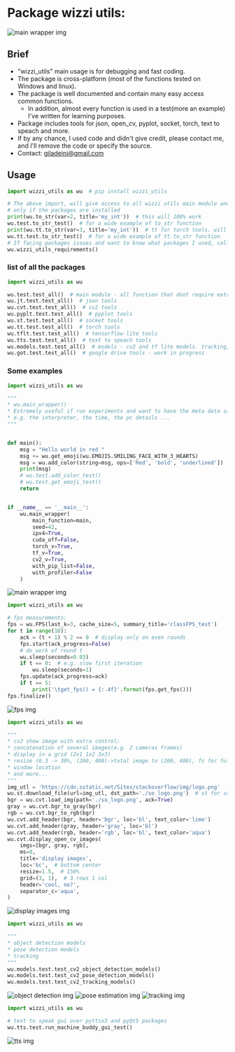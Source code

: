 # Package wizzi utils:

![main wrapper img](https://github.com/2easy4wizzi/2easy4wizzi.github.io/blob/master/images_wu/2easy4wizzi.jpeg?raw=true)
<!--- <img src="https://github.com/2easy4wizzi/2easy4wizzi.github.io/blob/master/images_wu/2easy4wizzi.jpeg?raw=true" width="155" height="90" /> -->
## Brief

* "wizzi_utils" main usage is for debugging and fast coding.
* The package is cross-platform (most of the functions tested on Windows and linux).
* The package is well documented and contain many easy access common functions.
    * In addition, almost every function is used in a test(more an example) I've written for learning purposes.
* Package includes tools for json, open_cv, pyplot, socket, torch, text to speach and more.
* If by any chance, I used code and didn't give credit, please contact me, and I'll remove the code or specify the
  source.
* Contact: giladeini@gmail.com

## Usage

```python
import wizzi_utils as wu  # pip install wizzi_utils

# The above import, will give access to all wizzi utils main module and the extra modules 
# only if the packages are installed
print(wu.to_str(var=2, title='my_int'))  # this will 100% work
wu.test.to_str_test()  # for a wide example of to_str function
print(wu.tt.to_str(var=3, title='my_int'))  # tt for torch tools. will work if torch installed
wu.tt.test.to_str_test()  # for a wide example of tt.to_str function
# If facing packages issues and want to know what packages I used, call the following
wu.wizzi_utils_requirements()
```

### list of all the packages

```python
import wizzi_utils as wu

wu.test.test_all()  # main module - all function that dont require extra installations but wizzi_utils
wu.jt.test.test_all()  # json tools 
wu.cvt.test.test_all()  # cv2 tools 
wu.pyplt.test.test_all()  # pyplot tools 
wu.st.test.test_all()  # socket tools
wu.tt.test.test_all()  # torch tools 
wu.tflt.test.test_all()  # tensorflow lite tools
wu.tts.test.test_all()  # text to speach tools
wu.models.test.test_all()  # models - cv2 and tf lite models. tracking, object detection and pose estimation
wu.got.test.test_all()  # google drive tools - work in progress
```

### Some examples

```python
import wizzi_utils as wu

"""
* wu.main_wrapper()
* Extremely useful if run experiments and want to have the meta data saved
* e.g. the interpreter, the time, the pc details ...
"""


def main():
    msg = "Hello world in red "
    msg += wu.get_emoji(wu.EMOJIS.SMILING_FACE_WITH_3_HEARTS)
    msg = wu.add_color(string=msg, ops=['Red', 'bold', 'underlined'])
    print(msg)
    # wu.test.add_color_test()
    # wu.test.get_emoji_test()
    return


if __name__ == '__main__':
    wu.main_wrapper(
        main_function=main,
        seed=42,
        ipv4=True,
        cuda_off=False,
        torch_v=True,
        tf_v=True,
        cv2_v=True,
        with_pip_list=False,
        with_profiler=False
    )
```

<!--- ![main wrapper img](resources/readme_images/main_wrapper.PNG) -->
![main wrapper img](https://github.com/2easy4wizzi/2easy4wizzi.github.io/blob/master/images_wu/main_wrapper.PNG?raw=true)

```python
import wizzi_utils as wu

# fps measurements:
fps = wu.FPS(last_k=3, cache_size=5, summary_title='classFPS_test')
for t in range(10):
    ack = (t + 1) % 2 == 0  # display only on even rounds
    fps.start(ack_progress=False)
    # do_work of round t
    wu.sleep(seconds=0.03)
    if t == 0:  # e.g. slow first iteration
        wu.sleep(seconds=1)
    fps.update(ack_progress=ack)
    if t == 5:
        print('\tget_fps() = {:.4f}'.format(fps.get_fps()))
fps.finalize()
```

<!--- ![fps img](resources/readme_images/fps.PNG) -->
![fps img](https://github.com/2easy4wizzi/2easy4wizzi.github.io/blob/master/images_wu/fps.PNG?raw=true)

```python
import wizzi_utils as wu

"""
* cv2 show image with extra control:
* concatenation of several images(e.g. 2 cameras frames)
* display in a grid (2x1 1x2 3x3)
* resize (0.3 -> 30%, (200, 400)->total image to (200, 400), fs for full screen
* window location
* and more...
"""
img_utl = 'https://cdn.sstatic.net/Sites/stackoverflow/img/logo.png'
wu.st.download_file(url=img_utl, dst_path='./so_logo.png')  # st for socket tools
bgr = wu.cvt.load_img(path='./so_logo.png', ack=True)
gray = wu.cvt.bgr_to_gray(bgr)
rgb = wu.cvt.bgr_to_rgb(bgr)
wu.cvt.add_header(bgr, header='bgr', loc='bl', text_color='lime')
wu.cvt.add_header(gray, header='gray', loc='bl')
wu.cvt.add_header(rgb, header='rgb', loc='bl', text_color='aqua')
wu.cvt.display_open_cv_images(
    imgs=[bgr, gray, rgb],
    ms=0,
    title='display images',
    loc='bc',  # bottom center
    resize=1.5,  # 150%
    grid=(3, 1),  # 3 rows 1 col
    header='cool, no?',
    separator_c='aqua',
)
```

<!--- ![display images img](resources/readme_images/display_images.PNG) -->
![display images img](https://github.com/2easy4wizzi/2easy4wizzi.github.io/blob/master/images_wu/display_images.PNG?raw=true)

```python
import wizzi_utils as wu

"""
* object detection models
* pose detection models
* tracking
"""
wu.models.test.test_cv2_object_detection_models()
wu.models.test.test_cv2_pose_detection_models()
wu.models.test.test_cv2_tracking_models()
```

<!--- ![object detection img](resources/readme_images/yolov4.PNG) -->
<!--- ![pose estimation img](resources/readme_images/pose.PNG) -->
<!--- ![tracking img](resources/readme_images/tracking.PNG) -->
![object detection img](https://github.com/2easy4wizzi/2easy4wizzi.github.io/blob/master/images_wu/yolov4.PNG?raw=true)
![pose estimation img](https://github.com/2easy4wizzi/2easy4wizzi.github.io/blob/master/images_wu/pose.PNG?raw=true)
![tracking img](https://github.com/2easy4wizzi/2easy4wizzi.github.io/blob/master/images_wu/tracking.PNG?raw=true)

```python
import wizzi_utils as wu

# text to speak gui over pyttsx3 and pyQt5 packages
wu.tts.test.run_machine_buddy_gui_test()
```

<!--- ![tts img](resources/readme_images/tts.PNG) -->
![tts img](https://github.com/2easy4wizzi/2easy4wizzi.github.io/blob/master/images_wu/tts.PNG?raw=true)

